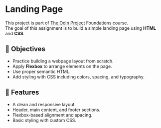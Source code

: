 # Landing Page

This project is part of [The Odin Project](https://www.theodinproject.com) Foundations course.  
The goal of this assignment is to build a simple landing page using **HTML** and **CSS**.  

## 📌 Objectives
- Practice building a webpage layout from scratch.  
- Apply **Flexbox** to arrange elements on the page.  
- Use proper semantic HTML.  
- Add styling with CSS including colors, spacing, and typography.  

## 🚀 Features
- A clean and responsive layout.  
- Header, main content, and footer sections.  
- Flexbox-based alignment and spacing.  
- Basic styling with custom CSS. 